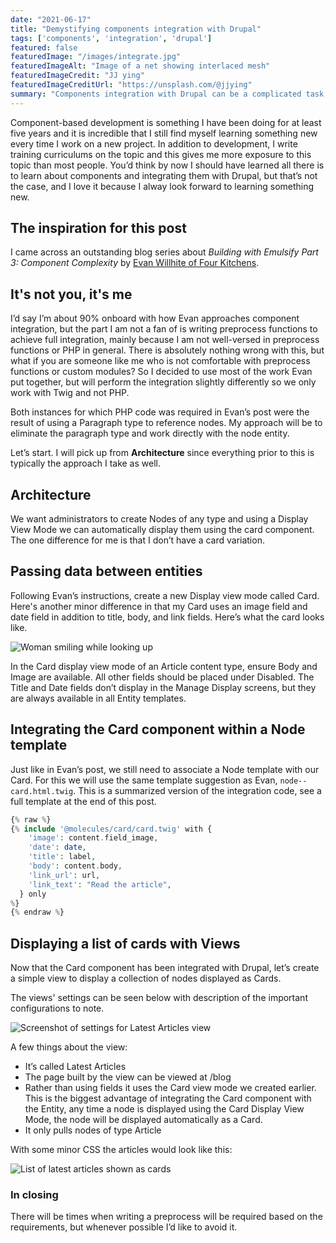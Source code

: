 ```yaml
---
date: "2021-06-17"
title: "Demystifying components integration with Drupal"
tags: ['components', 'integration', 'drupal']
featured: false
featuredImage: "/images/integrate.jpg"
featuredImageAlt: "Image of a net showing interlaced mesh"
featuredImageCredit: "JJ ying"
featuredImageCreditUrl: "https://unsplash.com/@jjying"
summary: "Components integration with Drupal can be a complicated task, but there are also ways in which this task can be simplified.  This post shows you how."
---
```

Component-based development is something I have been doing for at least five years and it is incredible that I still find myself learning something new every time I work on a new project.  In addition to development, I write training curriculums on the topic and this gives me more exposure to this topic than most people.  You’d think by now I should have learned all there is to learn about components and integrating them with Drupal, but that’s not the case, and I love it because I alway look forward to learning something new.

## The inspiration for this post

I came across an outstanding blog series about _Building with Emulsify Part 3: Component Complexity_ by [Evan Willhite of Four Kitchens](https://www.fourkitchens.com/blog/development/building-emulsify-part-3-component-complexity/).

## It's not you, it's me

I’d say I’m about 90% onboard with how Evan approaches component integration, but the part I am not a fan of is writing preprocess functions to achieve full integration, mainly because I am not well-versed in preprocess functions or PHP in general. There is absolutely nothing wrong with this, but what if you are someone like me who is not comfortable with preprocess functions or custom modules?  So I decided to use most of the work Evan put together, but will perform the integration slightly differently so we only work with Twig and not PHP.

Both instances for which PHP code was required in Evan’s post were the result of using a Paragraph type to reference nodes.  My approach will be to eliminate the paragraph type and work directly with the node entity.

Let’s start.  I will pick up from **Architecture** since everything prior to this is typically the approach I take as well.

## Architecture

We want administrators to create Nodes of any type and using a Display View Mode we can automatically display them using the card component.  The one difference for me is that I don’t have a card variation.

## Passing data between entities

Following Evan’s instructions, create a new Display view mode called Card.  Here's another minor difference in that my Card uses an image field and date field in addition to title, body, and link fields.  Here’s what the card looks like.

<img style="display:inline" src="/images/card.png" alt="Woman smiling while looking up" />

In the Card display view mode of an Article content type, ensure Body and Image are available.  All other fields should be placed under Disabled.  The Title and Date fields don’t display in the Manage Display screens, but they are always available in all Entity templates.

## Integrating the Card component within a Node template

Just like in Evan’s post, we still need to associate a Node template with our Card.  For this we will use the same template suggestion as Evan, `node--card.html.twig`.  This is a summarized version of the integration code, see a full template at the end of this post.

```php
{% raw %}
{% include '@molecules/card/card.twig' with {
    'image': content.field_image,
    'date': date,
    'title': label,
    'body': content.body,
    'link_url': url,
    'link_text': "Read the article",
  } only
%}
{% endraw %}
```

## Displaying a list of cards with Views

Now that the Card component has been integrated with Drupal, let’s create a simple view to display a collection of nodes displayed as Cards.

The views' settings can be seen below with description of the important configurations to note.

<img style="display:inline" src="/images/view.png" alt="Screenshot of settings for Latest Articles view" />

A few things about the view:

* It’s called Latest Articles
* The page built by the view can be viewed at /blog
* Rather than using fields it uses the Card view mode we created earlier.  This is the biggest advantage of integrating the Card component with the Entity, any time a node is displayed using the Card Display View Mode, the node will be displayed automatically as a Card.
* It only pulls nodes of type Article

With some minor CSS the articles would look like this:

<img style="display:inline" src="/images/latestarticles.png" alt="List of latest articles shown as cards" />

### In closing

There will be times when writing a preprocess will be required based on the requirements, but whenever possible I’d like to avoid it.
